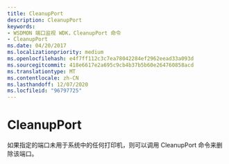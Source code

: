 ```yaml
---
title: CleanupPort
description: CleanupPort
keywords:
- WSDMON 端口监视 WDK，CleanupPort 命令
- CleanupPort
ms.date: 04/20/2017
ms.localizationpriority: medium
ms.openlocfilehash: e4f7ff112c3c7ea78042284ef2962eead33a093d
ms.sourcegitcommit: 418e6617e2a695c9cb4b37b5b60e264760858acd
ms.translationtype: MT
ms.contentlocale: zh-CN
ms.lasthandoff: 12/07/2020
ms.locfileid: "96797725"
---
```

# <a name="cleanupport"></a>CleanupPort


如果指定的端口未用于系统中的任何打印机，则可以调用 CleanupPort 命令来删除该端口。

 

 




